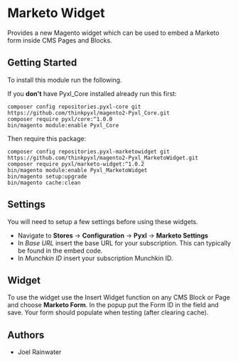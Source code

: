 # Marketo Widget
Provides a new Magento widget which can be used to embed a Marketo form inside CMS Pages and Blocks.

## Getting Started
To install this module run the following.

If you **don't** have Pyxl_Core installed already run this first:

    composer config repositories.pyxl-core git https://github.com/thinkpyxl/magento2-Pyxl_Core.git
    composer require pyxl/core:^1.0.0
    bin/magento module:enable Pyxl_Core
    
Then require this package:

    composer config repositories.pyxl-marketowidget git https://github.com/thinkpyxl/magento2-Pyxl_MarketoWidget.git
    composer require pyxl/marketo-widget:^1.0.2
    bin/magento module:enable Pyxl_MarketoWidget
    bin/magento setup:upgrade
    bin/magento cache:clean 
    
    
## Settings
You will need to setup a few settings before using these widgets. 
* Navigate to **Stores** -> **Configuration** -> **Pyxl** ->  **Marketo Settings**
* In *Base URL* insert the base URL for your subscription. This can typically be found in the embed code. 
* In *Munchkin ID* insert your subscription Munchkin ID. 

## Widget
To use the widget use the Insert Widget function on any CMS Block or Page and choose **Marketo Form**. In the popup
put the Form ID in the field and save. Your form should populate when testing (after clearing cache). 

## Authors
* Joel Rainwater
